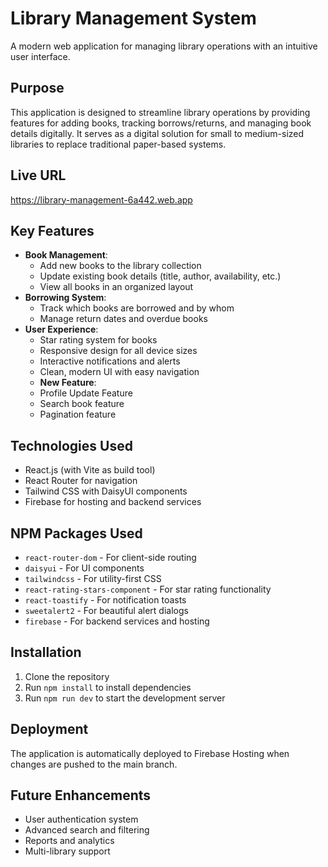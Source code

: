 # Library Management System

A modern web application for managing library operations with an intuitive user interface.

## Purpose

This application is designed to streamline library operations by providing features for adding books, tracking borrows/returns, and managing book details digitally. It serves as a digital solution for small to medium-sized libraries to replace traditional paper-based systems.

## Live URL

https://library-management-6a442.web.app

## Key Features

- **Book Management**:
  - Add new books to the library collection
  - Update existing book details (title, author, availability, etc.)
  - View all books in an organized layout
- **Borrowing System**:
  - Track which books are borrowed and by whom
  - Manage return dates and overdue books
- **User Experience**:
  - Star rating system for books
  - Responsive design for all device sizes
  - Interactive notifications and alerts
  - Clean, modern UI with easy navigation
  - **New Feature**:
  - Profile Update Feature
  - Search book feature
  - Pagination feature

## Technologies Used

- React.js (with Vite as build tool)
- React Router for navigation
- Tailwind CSS with DaisyUI components
- Firebase for hosting and backend services

## NPM Packages Used

- `react-router-dom` - For client-side routing
- `daisyui` - For UI components
- `tailwindcss` - For utility-first CSS
- `react-rating-stars-component` - For star rating functionality
- `react-toastify` - For notification toasts
- `sweetalert2` - For beautiful alert dialogs
- `firebase` - For backend services and hosting

## Installation

1. Clone the repository
2. Run `npm install` to install dependencies
3. Run `npm run dev` to start the development server

## Deployment

The application is automatically deployed to Firebase Hosting when changes are pushed to the main branch.

## Future Enhancements

- User authentication system
- Advanced search and filtering
- Reports and analytics
- Multi-library support
